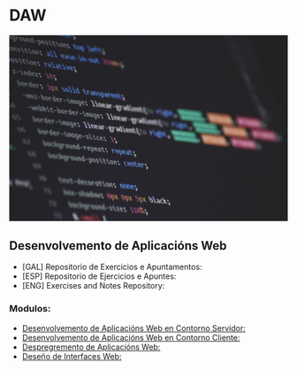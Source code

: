 # DAW

![](Cabeceira.jpg)

## Desenvolvemento de Aplicacións Web

* [GAL] Repositorio de Exercicios e Apuntamentos:
* [ESP] Repositorio de Ejercicios e Apuntes:
* [ENG] Exercises and Notes Repository:

### Modulos:
* [Desenvolvemento de Aplicacións Web en Contorno Servidor:](/Contorno_Servidor)
* [Desenvolvemento de Aplicacións Web en Contorno Cliente:](/Contorno_Cliente)
* [Despregremento de Aplicacións Web:](/Despregamento_Aplicacions)
* [Deseño de Interfaces Web:](/Deseño_Interfaces)
